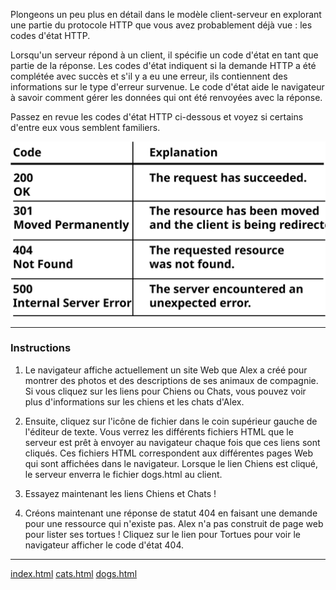 Plongeons un peu plus en détail dans le modèle client-serveur en explorant une partie du protocole HTTP que vous avez probablement déjà vue : les codes d'état HTTP.

Lorsqu'un serveur répond à un client, il spécifie un code d'état en tant que partie de la réponse. Les codes d'état indiquent si la demande HTTP a été complétée avec succès et s'il y a eu une erreur, ils contiennent des informations sur le type d'erreur survenue. Le code d'état aide le navigateur à savoir comment gérer les données qui ont été renvoyées avec la réponse.

Passez en revue les codes d'état HTTP ci-dessous et voyez si certains d'entre eux vous semblent familiers.

![...](/MEDIA/table.svg)

---
### Instructions

1. Le navigateur affiche actuellement un site Web que Alex a créé pour montrer des photos et des descriptions de ses animaux de compagnie. Si vous cliquez sur les liens pour Chiens ou Chats, vous pouvez voir plus d'informations sur les chiens et les chats d'Alex.

2. Ensuite, cliquez sur l'icône de fichier dans le coin supérieur gauche de l'éditeur de texte. Vous verrez les différents fichiers HTML que le serveur est prêt à envoyer au navigateur chaque fois que ces liens sont cliqués. Ces fichiers HTML correspondent aux différentes pages Web qui sont affichées dans le navigateur. Lorsque le lien Chiens est cliqué, le serveur enverra le fichier dogs.html au client.

3. Essayez maintenant les liens Chiens et Chats !

4. Créons maintenant une réponse de statut 404 en faisant une demande pour une ressource qui n'existe pas. Alex n'a pas construit de page web pour lister ses tortues ! Cliquez sur le lien pour Tortues pour voir le navigateur afficher le code d'état 404.

---
[index.html](/VS%20CODE/404%20Status%20Code/index.html)
[cats.html](/VS%20CODE/404%20Status%20Code/cats.html)
[dogs.html](/VS%20CODE/404%20Status%20Code/dogs.html)


